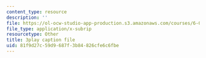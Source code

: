 ```yaml
---
content_type: resource
description: ''
file: https://ol-ocw-studio-app-production.s3.amazonaws.com/courses/6-004-computation-structures-spring-2017/81f9d27c59d9687f3b84826cfe6c6fbe_J6rzqMwDUmM.srt
file_type: application/x-subrip
resourcetype: Other
title: 3play caption file
uid: 81f9d27c-59d9-687f-3b84-826cfe6c6fbe
---
```

